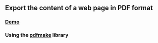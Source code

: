 <h2>Export the content of a web page in PDF format</h2>

<h3>
  <a href="https://argenisosorio.github.io/pdfmake_export_html_to_pdf/">Demo</a>
</h3>

<h3>
  Using the <a href="https://github.com/bpampuch/pdfmake">pdfmake</a> library
</h3>
